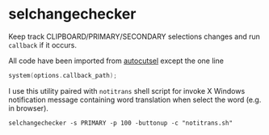 # selchangechecker
Keep track CLIPBOARD/PRIMARY/SECONDARY selections changes and run `callback` if it
occurs.

All code have been imported from [autocutsel][] except the one line
```c
system(options.callback_path);
```
I use this utility paired with `notitrans` shell script for invoke
X Windows notification message containing word translation when
select the word (e.g. in browser).
```
selchangechecker -s PRIMARY -p 100 -buttonup -c "notitrans.sh"
```

[autocutsel]: https://github.com/sigmike/autocutsel
